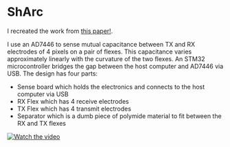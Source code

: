 # ShArc

I recreated the work from [this paper!](https://dl.acm.org/doi/10.1145/3313831.3376269).

I use an AD7446 to sense mutual capacitance between TX and RX electrodes of 4 pixels on a pair of flexes. This capacitance varies approximately linearly with the curvature of the two flexes. An STM32 microcontroller bridges the gap between the host computer and AD7446 via USB. The design has four parts:

- Sense board which holds the electronics and connects to the host computer via USB
- RX Flex which has 4 receive electrodes
- TX Flex which has 4 transmit electrodes
- Separator which is a dumb piece of polymide material to fit between the RX and TX flexes

[![Watch the video](https://img.youtube.com/vi/9scRBK16ceY/maxresdefault.jpg)](https://youtu.be/9scRBK16ceY)
